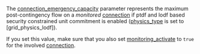 The [connection\_emergency\_capacity](@ref) parameter represents the maximum post-contingency flow on
a *monitored* [connection](@ref) if ptdf and lodf based security constrained unit commitment is enabled ([physics\_type](@ref) is set to [grid\_physics\_lodf]).

If you set this value, make sure that you also set [monitoring\_activate](@ref) to `true`
for the involved [connection](@ref).
